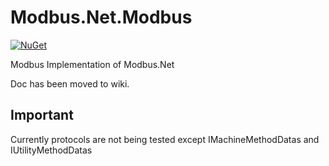 Modbus.Net.Modbus
===================
[![NuGet](https://img.shields.io/nuget/v/Modbus.Net.Modbus.svg)](https://www.nuget.org/packages/Modbus.Net.Modbus/)

Modbus Implementation of Modbus.Net

Doc has been moved to wiki.

Important
------------------
Currently protocols are not being tested except IMachineMethodDatas and IUtilityMethodDatas
